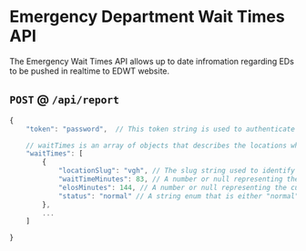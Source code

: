 # Emergency Department Wait Times API
The Emergency Wait Times API allows up to date infromation regarding EDs to be pushed in realtime to EDWT website.

## `POST` @ `/api/report`

```js
{
	"token": "password",  // This token string is used to authenticate the request

	// waitTimes is an array of objects that describes the locations which you have new wait times for
	"waitTimes": [
		{
			"locationSlug": "vgh", // The slug string used to identify the location
			"waitTimeMinutes": 83, // A number or null representing the current wait time in minutes
			"elosMinutes": 144, // A number or null representing the current expected length of stay in minutes
			"status": "normal" // A string enum that is either "normal" or "abnormal" to represent current status
		},
		...
	]    

}

```
